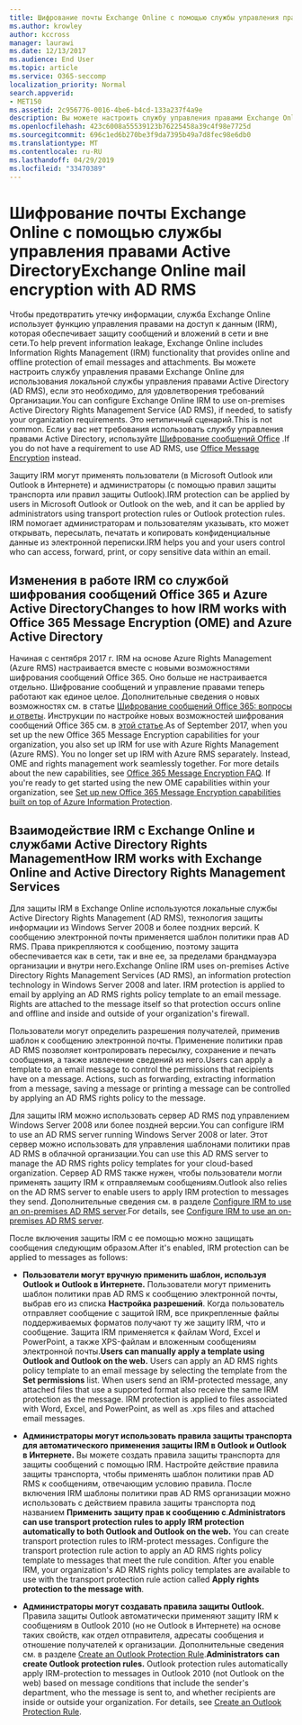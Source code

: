 ```yaml
---
title: Шифрование почты Exchange Online с помощью службы управления правами Active Directory
ms.author: krowley
author: kccross
manager: laurawi
ms.date: 12/13/2017
ms.audience: End User
ms.topic: article
ms.service: O365-seccomp
localization_priority: Normal
search.appverid:
- MET150
ms.assetid: 2c956776-0016-4be6-b4cd-133a237f4a9e
description: Вы можете настроить службу управления правами Exchange Online для использования локальной службы управления правами Active Directory (AD RMS), если это необходимо, для удовлетворения требований Организации. Это нетипичный сценарий. Если у вас нет требования использовать службу управления правами Active Directory, используйте шифрование сообщений Office.
ms.openlocfilehash: 423c6008a55539123b76225458a39c4f98e7725d
ms.sourcegitcommit: 696c1ed6b270be3f9da7395b49a7d8fec98e6db0
ms.translationtype: MT
ms.contentlocale: ru-RU
ms.lasthandoff: 04/29/2019
ms.locfileid: "33470389"
---
```

# <a name="exchange-online-mail-encryption-with-ad-rms"></a><span data-ttu-id="89d3e-105">Шифрование почты Exchange Online с помощью службы управления правами Active Directory</span><span class="sxs-lookup"><span data-stu-id="89d3e-105">Exchange Online mail encryption with AD RMS</span></span>

<span data-ttu-id="89d3e-106">Чтобы предотвратить утечку информации, служба Exchange Online использует функцию управления правами на доступ к данным (IRM), которая обеспечивает защиту сообщений и вложений в сети и вне сети.</span><span class="sxs-lookup"><span data-stu-id="89d3e-106">To help prevent information leakage, Exchange Online includes Information Rights Management (IRM) functionality that provides online and offline protection of email messages and attachments.</span></span> <span data-ttu-id="89d3e-107">Вы можете настроить службу управления правами Exchange Online для использования локальной службы управления правами Active Directory (AD RMS), если это необходимо, для удовлетворения требований Организации.</span><span class="sxs-lookup"><span data-stu-id="89d3e-107">You can configure Exchange Online IRM to use on-premises Active Directory Rights Management Service (AD RMS), if needed, to satisfy your organization requirements.</span></span> <span data-ttu-id="89d3e-108">Это нетипичный сценарий.</span><span class="sxs-lookup"><span data-stu-id="89d3e-108">This is not common.</span></span> <span data-ttu-id="89d3e-109">Если у вас нет требования использовать службу управления правами Active Directory, используйте [Шифрование сообщений Office](ome.md) .</span><span class="sxs-lookup"><span data-stu-id="89d3e-109">If you do not have a requirement to use AD RMS, use [Office Message Encryption](ome.md) instead.</span></span> 

<span data-ttu-id="89d3e-110">Защиту IRM могут применять пользователи (в Microsoft Outlook или Outlook в Интернете) и администраторы (с помощью правил защиты транспорта или правил защиты Outlook).</span><span class="sxs-lookup"><span data-stu-id="89d3e-110">IRM protection can be applied by users in Microsoft Outlook or Outlook on the web, and it can be applied by administrators using transport protection rules or Outlook protection rules.</span></span> <span data-ttu-id="89d3e-111">IRM помогает администраторам и пользователям указывать, кто может открывать, пересылать, печатать и копировать конфиденциальные данные из электронной переписки.</span><span class="sxs-lookup"><span data-stu-id="89d3e-111">IRM helps you and your users control who can access, forward, print, or copy sensitive data within an email.</span></span>
  
## <a name="changes-to-how-irm-works-with-office-365-message-encryption-ome-and-azure-active-directory"></a><span data-ttu-id="89d3e-112">Изменения в работе IRM со службой шифрования сообщений Office 365 и Azure Active Directory</span><span class="sxs-lookup"><span data-stu-id="89d3e-112">Changes to how IRM works with Office 365 Message Encryption (OME) and Azure Active Directory</span></span>

<span data-ttu-id="89d3e-p104">Начиная с сентября 2017 г. IRM на основе Azure Rights Management (Azure RMS) настраивается вместе с новыми возможностями шифрования сообщений Office 365. Оно больше не настраивается отдельно. Шифрование сообщений и управление правами теперь работают как единое целое. Дополнительные сведения о новых возможностях см. в статье [Шифрование сообщений Office 365: вопросы и ответы](https://support.office.com/article/0432dce9-d9b6-4e73-8a13-4a932eb0081e). Инструкции по настройке новых возможностей шифрования сообщений Office 365 см. в [этой статье](https://support.office.com/article/7ff0c040-b25c-4378-9904-b1b50210d00e).</span><span class="sxs-lookup"><span data-stu-id="89d3e-p104">As of September 2017, when you set up the new Office 365 Message Encryption capabilities for your organization, you also set up IRM for use with Azure Rights Management (Azure RMS). You no longer set up IRM with Azure RMS separately. Instead, OME and rights management work seamlessly together. For more details about the new capabilities, see [Office 365 Message Encryption FAQ](https://support.office.com/article/0432dce9-d9b6-4e73-8a13-4a932eb0081e). If you're ready to get started using the new OME capabilities within your organization, see [Set up new Office 365 Message Encryption capabilities built on top of Azure Information Protection](https://support.office.com/article/7ff0c040-b25c-4378-9904-b1b50210d00e).</span></span>
  
## <a name="how-irm-works-with-exchange-online-and-active-directory-rights-management-services"></a><span data-ttu-id="89d3e-118">Взаимодействие IRM с Exchange Online и службами Active Directory Rights Management</span><span class="sxs-lookup"><span data-stu-id="89d3e-118">How IRM works with Exchange Online and Active Directory Rights Management Services</span></span>

<span data-ttu-id="89d3e-p105">Для защиты IRM в Exchange Online используются локальные службы Active Directory Rights Management (AD RMS), технология защиты информации из Windows Server 2008 и более поздних версий. К сообщению электронной почты применяется шаблон политики прав AD RMS. Права прикрепляются к сообщению, поэтому защита обеспечивается как в сети, так и вне ее, за пределами брандмауэра организации и внутри него.</span><span class="sxs-lookup"><span data-stu-id="89d3e-p105">Exchange Online IRM uses on-premises Active Directory Rights Management Services (AD RMS), an information protection technology in Windows Server 2008 and later. IRM protection is applied to email by applying an AD RMS rights policy template to an email message. Rights are attached to the message itself so that protection occurs online and offline and inside and outside of your organization's firewall.</span></span>
  
<span data-ttu-id="89d3e-p106">Пользователи могут определить разрешения получателей, применив шаблон к сообщению электронной почты. Применение политики прав AD RMS позволяет контролировать пересылку, сохранение и печать сообщения, а также извлечение сведений из него.</span><span class="sxs-lookup"><span data-stu-id="89d3e-p106">Users can apply a template to an email message to control the permissions that recipients have on a message. Actions, such as forwarding, extracting information from a message, saving a message or printing a message can be controlled by applying an AD RMS rights policy to the message.</span></span>
  
<span data-ttu-id="89d3e-124">Для защиты IRM можно использовать сервер AD RMS под управлением Windows Server 2008 или более поздней версии.</span><span class="sxs-lookup"><span data-stu-id="89d3e-124">You can configure IRM to use an AD RMS server running Windows Server 2008 or later.</span></span> <span data-ttu-id="89d3e-125">Этот сервер можно использовать для управления шаблонами политики прав AD RMS в облачной организации.</span><span class="sxs-lookup"><span data-stu-id="89d3e-125">You can use this AD RMS server to manage the AD RMS rights policy templates for your cloud-based organization.</span></span> <span data-ttu-id="89d3e-126">Сервер AD RMS также нужен, чтобы пользователи могли применять защиту IRM к отправляемым сообщениям.</span><span class="sxs-lookup"><span data-stu-id="89d3e-126">Outlook also relies on the AD RMS server to enable users to apply IRM protection to messages they send.</span></span> <span data-ttu-id="89d3e-127">Дополнительные сведения см. в разделе [Configure IRM to use an on-premises AD RMS server](configure-irm-to-use-an-on-premises-ad-rms-server.md).</span><span class="sxs-lookup"><span data-stu-id="89d3e-127">For details, see [Configure IRM to use an on-premises AD RMS server](configure-irm-to-use-an-on-premises-ad-rms-server.md).</span></span> 
  
<span data-ttu-id="89d3e-128">После включения защиты IRM с ее помощью можно защищать сообщения следующим образом.</span><span class="sxs-lookup"><span data-stu-id="89d3e-128">After it's enabled, IRM protection can be applied to messages as follows:</span></span>
  
- <span data-ttu-id="89d3e-p108">**Пользователи могут вручную применить шаблон, используя Outlook и Outlook в Интернете.** Пользователи могут применить шаблон политики прав AD RMS к сообщению электронной почты, выбрав его из списка **Настройка разрешений**. Когда пользователь отправляет сообщение с защитой IRM, все прикрепленные файлы поддерживаемых форматов получают ту же защиту IRM, что и сообщение. Защита IRM применяется к файлам Word, Excel и PowerPoint, а также XPS-файлам и вложенным сообщениям электронной почты.</span><span class="sxs-lookup"><span data-stu-id="89d3e-p108">**Users can manually apply a template using Outlook and Outlook on the web.** Users can apply an AD RMS rights policy template to an email message by selecting the template from the **Set permissions** list. When users send an IRM-protected message, any attached files that use a supported format also receive the same IRM protection as the message. IRM protection is applied to files associated with Word, Excel, and PowerPoint, as well as .xps files and attached email messages.</span></span> 
    
- <span data-ttu-id="89d3e-p109">**Администраторы могут использовать правила защиты транспорта для автоматического применения защиты IRM в Outlook и Outlook в Интернете.** Вы можете создать правила защиты транспорта для защиты сообщений с помощью IRM. Настройте действие правила защиты транспорта, чтобы применять шаблон политики прав AD RMS к сообщениям, отвечающим условию правила. После включения IRM шаблоны политики прав AD RMS организации можно использовать с действием правила защиты транспорта под названием **Применить защиту прав к сообщению с**.</span><span class="sxs-lookup"><span data-stu-id="89d3e-p109">**Administrators can use transport protection rules to apply IRM protection automatically to both Outlook and Outlook on the web.** You can create transport protection rules to IRM-protect messages. Configure the transport protection rule action to apply an AD RMS rights policy template to messages that meet the rule condition. After you enable IRM, your organization's AD RMS rights policy templates are available to use with the transport protection rule action called **Apply rights protection to the message with**.</span></span>
    
- <span data-ttu-id="89d3e-p110">**Администраторы могут создавать правила защиты Outlook.** Правила защиты Outlook автоматически применяют защиту IRM к сообщениям в Outlook 2010 (но не Outlook в Интернете) на основе таких свойств, как отдел отправителя, адресаты сообщения и отношение получателей к организации. Дополнительные сведения см. в разделе [Create an Outlook Protection Rule](http://technet.microsoft.com/library/da64750d-faaf-44de-ad8c-888eba7fbdbf.aspx).</span><span class="sxs-lookup"><span data-stu-id="89d3e-p110">**Administrators can create Outlook protection rules.** Outlook protection rules automatically apply IRM-protection to messages in Outlook 2010 (not Outlook on the web) based on message conditions that include the sender's department, who the message is sent to, and whether recipients are inside or outside your organization. For details, see [Create an Outlook Protection Rule](http://technet.microsoft.com/library/da64750d-faaf-44de-ad8c-888eba7fbdbf.aspx).</span></span>
    

